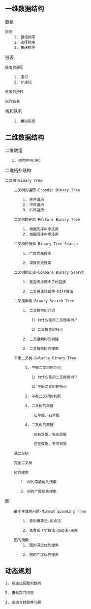 ## 一维数据结构
   数组
    
    排序
        1. 冒泡排序
        2. 选择排序
        3. 快速排序
   链表
      
    链表的遍历
        
        1. 递归
        2. 非递归
    
    链表的逆转
    
    双向链表
    
   栈和队列
        
        1. 模拟实现
    
   
## 二维数据结构

   二维数组
        
       1. 结构声明(略)
   
   二维拓扑结构
    
    二叉树-Binary Tree
    
        二叉树的遍历-Ergodic Binary Tree
            
            1. 先序遍历
            2. 中序遍历
            3. 后序遍历
        
        二叉树的还原-Restore Binary Tree
        
            1. 根据先序中序还原
            2. 根据后序中序还原
        
        二叉树的搜索-Binary Tree Search
            
            1. 广度优先搜索
            
            2. 深度优先搜索
        
        二叉树的比较-Compare Binary Search
            
            1. 是否考虑两个子树互换
            
            2. 二叉树比较延伸-DIFF算法
        
        二叉搜索树-Binary Search Tree
             
            1. 二叉搜索树介绍
                
                1）为什么使用二叉搜索树？
                
                2）二叉搜索树特点
                 
            2. 二叉搜索树的构建
                          
            2. 二叉搜索树的搜索
        
        平衡二叉树-Balance Binary Tree
             
             1. 平衡二叉树的介绍
                
                1）为什么使用二叉搜索树？
                
                2）平衡二叉树的特点
             
             2. 平衡二叉树的判断
             
             3. 二叉树的单旋
                             
                 左单旋、右单旋
                 
             4. 二叉树的双旋
                 
                 左右双旋、右左双旋
                 
                 左左双旋、右右双旋
                    
        满二叉树
                         
        完全二叉树
        
        树的搜索
        
           1. 树的深度优先搜索
           
           2. 树的广度优先搜索
   图
               
        最小生成树问题-Minmum Spanning Tree
                   
            1. 普利姆算法-加点法
                   
            2. 克鲁斯卡尔算法-加边法-未完
           
        图的搜索
            1. 图的深度优先搜索
         
            2. 图的广度优先搜索          
## 动态规划

    1. 斐波拉契数列数列
    
    2. 青蛙跳井问题
    
    3. 变态青蛙跳井问题
